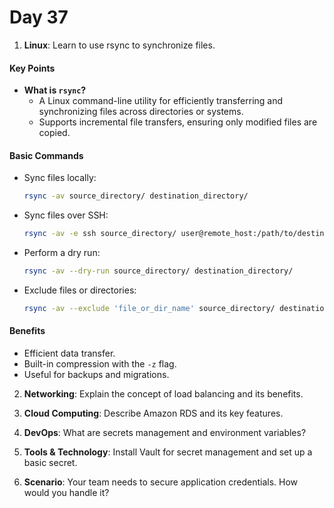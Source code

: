# Day 37

1. **Linux**: Learn to use rsync to synchronize files.
#### **Key Points**
- **What is `rsync`?**
  - A Linux command-line utility for efficiently transferring and synchronizing files across directories or systems.
  - Supports incremental file transfers, ensuring only modified files are copied.

#### **Basic Commands**
- Sync files locally:
  ```bash
  rsync -av source_directory/ destination_directory/
  ```
- Sync files over SSH:
  ```bash
  rsync -av -e ssh source_directory/ user@remote_host:/path/to/destination/
  ```
- Perform a dry run:
  ```bash
  rsync -av --dry-run source_directory/ destination_directory/
  ```
- Exclude files or directories:
  ```bash
  rsync -av --exclude 'file_or_dir_name' source_directory/ destination_directory/
  ```

#### **Benefits**
- Efficient data transfer.
- Built-in compression with the `-z` flag.
- Useful for backups and migrations.

   
2. **Networking**: Explain the concept of load balancing and its benefits.

3. **Cloud Computing**: Describe Amazon RDS and its key features.

4. **DevOps**: What are secrets management and environment variables?

5. **Tools & Technology**: Install Vault for secret management and set up a basic secret.

6. **Scenario**: Your team needs to secure application credentials. How would you handle it?


